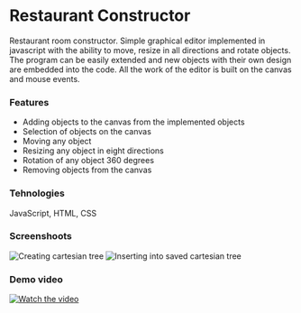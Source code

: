 # Restaurant Constructor
Restaurant room constructor. Simple graphical editor implemented in javascript with the ability to move, resize in all directions and rotate objects. The program can be easily extended and new objects with their own design are embedded into the code. All the work of the editor is built on the canvas and mouse events.
### Features
- Adding objects to the canvas from the implemented objects
- Selection of objects on the canvas
- Moving any object
- Resizing any object in eight directions
- Rotation of any object 360 degrees
- Removing objects from the canvas
### Tehnologies
JavaScript, HTML, CSS
### Screenshoots
![Creating cartesian tree](https://github.com/DaniilPanasenko/RestaurantMaker/raw/master/Media/screen1.png)
![Inserting into saved cartesian tree](https://github.com/DaniilPanasenko/RestaurantMaker/raw/master/Media/screen2.png)
### Demo video
[![Watch the video](https://github.com/DaniilPanasenko/RestaurantMaker/raw/master/Media/demo_picture.png)](https://youtu.be/GEHJ-oZqzKI)

